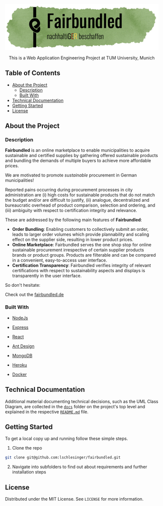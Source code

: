 <!-- PROJECT LOGO -->
<br />

<p align="center">
  <a href="https://github.com/lschlesinger/fairbundled">
    <img src="frontend/src/logo.png" alt="Logo" width="641">
  </a>

  <p align="center">
    This is a Web Application Engineering Project at TUM University, Munich
    <br />
  </p>
</p>


<!-- TABLE OF CONTENTS -->

## Table of Contents

* [About the Project](#about-the-project)
  * [Description](#description)
  * [Built With](#built-with)
* [Technical Documentation](#technical-documentation)
* [Getting Started](#getting-started)
* [License](#license)

<!-- ABOUT THE PROJECT -->

## About the Project

### Description

**Fairbundled** is an online marketplace to enable municipalities to acquire sustainable and certified supplies by gathering offered sustainable products and bundling the demands of multiple buyers to achieve more affordable prices.

We are motivated to promote *sustainable* procurement in German municipalities!

Reported pains occurring during procurement processes in city administration are (i) high costs for sustainable products that do not match the budget and/or are difficult to justify, (ii) analogue, decentralized and bureaucratic overhead of product comparison, selection and ordering, and (iii) ambiguity with respect to certification integrity and relevance.

These are addressed by the following main features of **Fairbundled**:

- **Order Bundling**: Enabling customers to collectively submit an order, leads to larger order volumes which provide plannability and scaling effect on the supplier side, resulting in lower product prices.
- **Online Marketplace**: Fairbundled serves the one shop stop for online sustainable procurement irrespective of certain supplier products brands or product groups. Products are filterable and can be compared in a convenient, easy-to-access user interface.
- **Certification Transparency**: Fairbundled verifies integrity of relevant certifications with respect to sustainability aspects and displays is transparently in the user interface.

So don't hesitate:

Check out the [fairbundled.de]()


### Built With

* [NodeJs](https://nodejs.org/en/)

* [Express](https://expressjs.com/)

* [React](https://reactjs.org/)

* [Ant Design](https://ant.design/docs/react/introduce)

* [MongoDB](https://www.mongodb.com/de)

* [Heroku](https://www.heroku.com/)

* [Docker](https://www.docker.com/)

<!-- TECHNICAL DOCUMENTATION -->

## Technical Documentation

Additional material documenting technical decisions, such as the UML Class Diagram, are collected in the [`docs`](./docs) folder on the project's top level and explained in the respective [`README.md`](./docs/README.md) file.

<!-- GETTING STARTED -->

## Getting Started

To get a local copy up and running follow these simple steps.

1. Clone the repo

```sh
git clone git@github.com:lschlesinger/fairbundled.git
```

2. Navigate into subfolders to find out about requirements and further installation steps

<!-- LICENSE -->

## License

Distributed under the MIT License. See `LICENSE` for more information.
